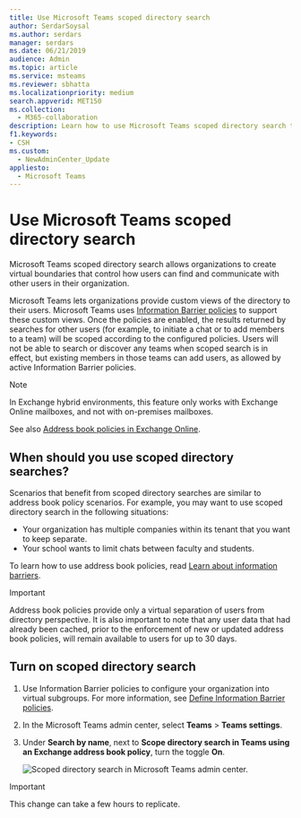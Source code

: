 ```yaml
---
title: Use Microsoft Teams scoped directory search
author: SerdarSoysal
ms.author: serdars
manager: serdars
ms.date: 06/21/2019
audience: Admin
ms.topic: article
ms.service: msteams
ms.reviewer: sbhatta
ms.localizationpriority: medium
search.appverid: MET150
ms.collection: 
  - M365-collaboration
description: Learn how to use Microsoft Teams scoped directory search to provide customized views of the directory.
f1.keywords:
- CSH
ms.custom: 
  - NewAdminCenter_Update
appliesto: 
  - Microsoft Teams
---
```



# Use Microsoft Teams scoped directory search

Microsoft Teams scoped directory search allows organizations to create virtual boundaries that control how users can find and communicate with other users in their organization. 

Microsoft Teams lets organizations provide custom views of the directory to their users. Microsoft Teams uses [Information Barrier policies](/microsoft-365/compliance/information-barriers) to support these custom views. Once the policies are enabled, the results returned by searches for other users (for example, to initiate a chat or to add members to a team) will be scoped according to the configured policies. Users will not be able to search or discover any teams when scoped search is in effect, but existing members in those teams can add users, as allowed by active Information Barrier policies.

> [!NOTE]
> In Exchange hybrid environments, this feature only works with Exchange Online mailboxes, and not with on-premises mailboxes.

See also [Address book policies in Exchange Online](/exchange/address-books/address-book-policies/address-book-policies).

## When should you use scoped directory searches?

Scenarios that benefit from scoped directory searches are similar to address book policy scenarios. For example, you may want to use scoped directory search in the following situations:

- Your organization has multiple companies within its tenant that you want to keep separate. 
- Your school wants to limit chats between faculty and students. 
 
To learn how to use address book policies, read [Learn about information barriers](/microsoft-365/compliance/information-barriers).

> [!IMPORTANT]
> Address book policies provide only a virtual separation of users from directory perspective. It is also important to note that any user data that had already been cached, prior to the enforcement of new or updated address book policies, will remain available to users for up to 30 days.

## Turn on scoped directory search

1. Use Information Barrier policies to configure your organization into virtual subgroups. For more information, see [Define Information Barrier policies](/microsoft-365/compliance/information-barriers-policies).

2. In the Microsoft Teams admin center, select **Teams** > **Teams settings**.

3. Under **Search by name**, next to **Scope directory search in Teams using an Exchange address book policy**, turn the toggle **On**.

    ![Scoped directory search in Microsoft Teams admin center.](media/teams-scoped-directory-search-image1.png)

> [!IMPORTANT]
> This change can take a few hours to replicate.
